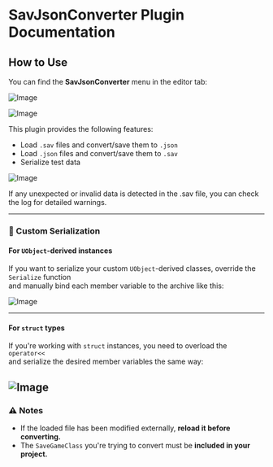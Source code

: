 # SavJsonConverter Plugin Documentation

## How to Use

You can find the **SavJsonConverter** menu in the editor tab:

![Image](https://github.com/user-attachments/assets/23cc44fa-d5ea-40d8-b4d5-ed8a1294adee)

![Image](https://github.com/user-attachments/assets/509b25fe-2a0f-40e4-9b70-45fd25f12591)

This plugin provides the following features:
- Load `.sav` files and convert/save them to `.json`
- Load `.json` files and convert/save them to `.sav`
- Serialize test data


![Image](https://github.com/user-attachments/assets/f63527d8-8935-4ef1-9e03-37e202a30e41)

If any unexpected or invalid data is detected in the .sav file, you can check the log for detailed warnings.

---

### 🧩 Custom Serialization

#### For `UObject`-derived instances

If you want to serialize your custom `UObject`-derived classes, override the `Serialize` function  
and manually bind each member variable to the archive like this:

![Image](https://github.com/user-attachments/assets/82c86ec3-8985-4893-8f9f-a7eddd261ab3)

---

#### For `struct` types

If you're working with `struct` instances, you need to overload the `operator<<`  
and serialize the desired member variables the same way:

![Image](https://github.com/user-attachments/assets/ebd1f170-3678-4e6c-809f-1ce1dfd0ad2b)
---

### ⚠️ Notes

- If the loaded file has been modified externally, **reload it before converting.**
- The `SaveGameClass` you're trying to convert must be **included in your project.**
